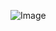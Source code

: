    ![Image](https://github.com/user-attachments/assets/19ee4f9f-ab80-4208-8008-904def83ebac)
 
  

  

 
  

